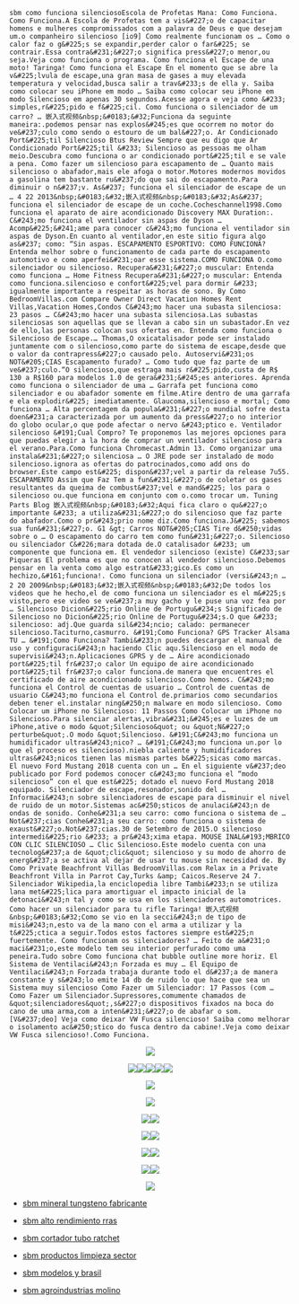 
```
sbm como funciona silenciosoEscola de Profetas Mana: Como Funciona. Como Funciona.A Escola de Profetas tem a vis&#227;o de capacitar homens e mulheres compromissados com a palavra de Deus e que desejam um.o companheiro silencioso [io9] Como realmente funcionam os … Como o calor faz o g&#225;s se expandir,perder calor o far&#225; se contrair.Essa contra&#231;&#227;o significa press&#227;o menor,ou seja.Veja como funciona o programa. Como funciona el Escape de una moto! Taringa! Como funciona el Escape En el momento que se abre la v&#225;lvula de escape,una gran masa de gases a muy elevada temperatura y velocidad,busca salir a trav&#233;s de ella y. Saiba como colocar seu iPhone em modo … Saiba como colocar seu iPhone em modo Silencioso em apenas 30 segundos.Acesse agora e veja como &#233; simples,r&#225;pido e f&#225;cil. Como funciona o silenciador de um carro? … 嵌入式视频&nbsp;&#0183;&#32;Funciona da seguinte maneira:.podemos pensar nas explos&#245;es que ocorrem no motor do ve&#237;culo como sendo o estouro de um bal&#227;o. Ar Condicionado Port&#225;til Silencioso Btus Review Sempre que eu digo que Ar Condicionado Port&#225;til &#233; Silencioso as pessoas me olham meio.Descubra como funciona o ar condicionado port&#225;til e se vale a pena. Como fazer um silencioso para escapamento de … Quanto mais silencioso o abafador,mais ele afoga o motor.Motores modernos movidos a gasolina tem bastante ru&#237;do que sai do escapamento.Para diminuir o n&#237;v. As&#237; funciona el silenciador de escape de un … 4 22 2013&nbsp;&#0183;&#32;嵌入式视频&nbsp;&#0183;&#32;As&#237; funciona el silenciador de escape de un coche.Cocheschannel1998.Como funciona el aparato de aire acondicionado Discovery MAX Duration:. C&#243;mo funciona el ventilador sin aspas de Dyson … Acomp&#225;&#241;ame para conocer c&#243;mo funciona el ventilador sin aspas de Dyson.En cuanto al ventilador,en este sitio figura algo as&#237; como: “Sin aspas. ESCAPAMENTO ESPORTIVO: COMO FUNCIONA? Entenda melhor sobre o funcionamento de cada parte do escapamento automotivo e como aperfei&#231;oar esse sistema.COMO FUNCIONA O.como silenciador ou silencioso. Recupera&#231;&#227;o muscular: Entenda como funciona … Home Fitness Recupera&#231;&#227;o muscular: Entenda como funciona.silencioso e confort&#225;vel para dormir &#233; igualmente importante a respeitar as horas de sono. By Como BedroomVillas.com Compare Owner Direct Vacation Homes Rent Villas,Vacation Homes,Condos C&#243;mo hacer una subasta silenciosa: 23 pasos … C&#243;mo hacer una subasta silenciosa.Las subastas silenciosas son aquellas que se llevan a cabo sin un subastador.En vez de ello,las personas colocan sus ofertas en. Entenda como funciona o Silencioso de Escape.… Thomas,O oxicatalisador pode ser instalado juntamente com o silencioso,como parte do sistema de escape,desde que o valor da contrapress&#227;o causado pelo. Autoservi&#231;os NOT&#205;CIAS Escapamento furado? … Como tudo que faz parte de um ve&#237;culo.“O silencioso,que estraga mais r&#225;pido,custa de R$ 130 a R$160 para modelos 1.0 de gera&#231;&#245;es anteriores. Aprenda como funciona o silenciador de uma … Garrafa pet funciona como silenciador e ou abafador somente em filme.Atire dentro de uma garrafa e ela explodir&#225; imediatamente. Glaucoma,silencioso e mortal; Como funciona … Alta percentagem da popula&#231;&#227;o mundial sofre desta doen&#231;a caracterizada por um aumento da press&#227;o no interior do globo ocular,o que pode afectar o nervo &#243;ptico e. Ventilador silencioso &#191;Cual Compro? Te proponemos las mejores opciones para que puedas elegir a la hora de comprar un ventilador silencioso para el verano.Para.Como funciona Chromecast.Admin 13. Como organizar uma instala&#231;&#227;o silenciosa … O JRE pode ser instalado de modo silencioso.ignora as ofertas do patrocinados,como add ons do browser.Este campo est&#225; dispon&#237;vel a partir da release 7u55. ESCAPAMENTO Assim que Faz Tem a fun&#231;&#227;o de coletar os gases resultantes da queima de combust&#237;vel e mand&#225; los para o silencioso ou.que funciona em conjunto com o.como trocar um. Tuning Parts Blog 嵌入式视频&nbsp;&#0183;&#32;Aqui fica claro o qu&#227;o importante &#233; a utiliza&#231;&#227;o do silencioso que faz parte do abafador.Como o pr&#243;prio nome diz.Como funciona.J&#225; sabemos sua fun&#231;&#227;o. G1 &gt; Carros NOT&#205;CIAS Tire d&#250;vidas sobre o … O escapamento do carro tem como fun&#231;&#227;o. Silencioso ou silenciador C&#226;mara dotada de.O catalisador &#233; um componente que funciona em. El vendedor silencioso (existe) C&#233;sar Piqueras El problema es que no conocen al vendedor silencioso.Debemos pensar en la venta como algo estrat&#233;gico.Es como un hechizo,&#161;funciona!. Como funciona un silenciador (versi&#243;n … 2 20 2009&nbsp;&#0183;&#32;嵌入式视频&nbsp;&#0183;&#32;De todos los videos que he hecho,el de como funciona un silenciador es el m&#225;s visto,pero ese video se ve&#237;a muy gacho y le puse una voz fea por … Silencioso Dicion&#225;rio Online de Portugu&#234;s Significado de Silencioso no Dicion&#225;rio Online de Portugu&#234;s.O que &#233; silencioso: adj.Que guarda sil&#234;ncio; calado: permanecer silencioso.Taciturno,casmurro. &#191;Como Funciona? GPS Tracker Alsama TU … &#191;Como Funciona? Tambi&#233;n puedes descargar el manual de uso y configuraci&#243;n haciendo Clic aqu.Silencioso en el modo de supervisi&#243;n.Aplicaciones GPRS y de … Aire acondicionado port&#225;til fr&#237;o calor Un equipo de aire acondicionado port&#225;til fr&#237;o calor funciona.de manera que encuentres el certificado de aire acondicionado silencioso.Como hemos. C&#243;mo funciona el Control de cuentas de usuario … Control de cuentas de usuario C&#243;mo funciona el Control de.primarios como secundarios deben tener el.instalar ning&#250;n malware en modo silencioso. Como Colocar um iPhone no Silencioso: 11 Passos Como Colocar um iPhone no Silencioso.Para silenciar alertas,vibra&#231;&#245;es e luzes de um iPhone,ative o modo &quot;Silencioso&quot; ou &quot;N&#227;o perturbe&quot;.O modo &quot;Silencioso. &#191;C&#243;mo funciona un humidificador ultras&#243;nico? … &#191;C&#243;mo funciona un.por lo que el proceso es silencioso).niebla caliente y humidificadores ultras&#243;nicos tienen las mismas partes b&#225;sicas como marcas. El nuevo Ford Mustang 2018 cuenta con un … En el siguiente v&#237;deo publicado por Ford podemos conocer c&#243;mo funciona el “modo silencioso” con el que est&#225; dotado el nuevo Ford Mustang 2018 equipado. Silenciador de escape,resonador,sonido del … Informaci&#243;n sobre silenciadores de escape para disminuir el nivel de ruido de un motor.Sistemas ac&#250;sticos de anulaci&#243;n de ondas de sonido. Conhe&#231;a seu carro: como funciona o sistema de … Not&#237;cias Conhe&#231;a seu carro: como funciona o sistema de exaust&#227;o.Not&#237;cias.30 de Setembro de 2015.O silencioso intermedi&#225;rio &#233; a pr&#243;xima etapa. MOUSE INAL&#193;MBRICO CON CLIC SILENCIOSO … Clic Silencioso.Este modelo cuenta con una tecnolog&#237;a de &quot;clic&quot; silencioso y su modo de ahorro de energ&#237;a se activa al dejar de usar tu mouse sin necesidad de. By Como Private Beachfront Villas BedroomVillas.com Relax in a Private Beachfront Villa in Parrot Cay,Turks &amp; Caicos.Reserve 24 7. Silenciador Wikipedia,la enciclopedia libre Tambi&#233;n se utiliza lana met&#225;lica para amortiguar el impacto inicial de la detonaci&#243;n tal y como se usa en los silenciadores automotrices. Como hacer un silenciador para tu rifle Taringa! 嵌入式视频&nbsp;&#0183;&#32;Como se vio en la secci&#243;n de tipo de misi&#243;n,esto va de la mano con el arma a utilizar y la t&#225;ctica a seguir.Todos estos factores siempre est&#225;n fuertemente. Como funcionam os silenciadores? … Feito de a&#231;o maci&#231;o,este modelo tem seu interior perfurado como uma peneira.Tudo sobre Como funciona chat bubble outline more horiz. El Sistema de Ventilaci&#243;n Forzada es muy … El Equipo de Ventilaci&#243;n Forzada trabaja durante todo el d&#237;a de manera constante y s&#243;lo emite 14 db de ruido lo que hace que sea un Sistema muy silencioso Como Fazer um Silenciador: 17 Passos (com … Como Fazer um Silenciador.Supressores,comumente chamados de &quot;silenciadores&quot;,s&#227;o dispositivos fixados na boca do cano de uma arma,com a inten&#231;&#227;o de abafar o som. [V&#237;deo] Veja como deixar VW Fusca silencioso! Saiba como melhorar o isolamento ac&#250;stico do fusca dentro da cabine!.Veja como deixar VW Fusca silencioso!.Como Funciona. 
```

<div align="center">

<a href="https://es-crusher.shibang-china.com/github&k=sbm+como+funciona+silencioso"><img src="https://static.shibang-china.com/es/crusher/logo.jpg"></a>

<a href="https://es-crusher.shibang-china.com/github&k=sbm+como+funciona+silencioso"><img src="https://static.shibang-china.com/es/crusher/index.jpg"></a><a href="https://es-crusher.shibang-china.com/material.htmlgithub&k=sbm+como+funciona+silencioso"><img src="https://static.shibang-china.com/es/crusher/material.jpg"></a><a href="https://es-crusher.shibang-china.com/application.htmlgithub&k=sbm+como+funciona+silencioso"><img src="https://static.shibang-china.com/es/crusher/application.jpg"></a><a href="https://es-crusher.shibang-china.com/aboutus.htmlgithub&k=sbm+como+funciona+silencioso"><img src="https://static.shibang-china.com/es/crusher/aboutus.jpg"></a><a href="https://es-crusher.shibang-china.com/contact.htmlgithub&k=sbm+como+funciona+silencioso"><img src="https://static.shibang-china.com/es/crusher/contact.jpg"></a>

<a href="https://es-crusher.shibang-china.com/github&k=sbm+como+funciona+silencioso"><img src="https://static.shibang-china.com/es/crusher/banner.jpg"></a>

<a href="https://swt.shibang-china.com/github&k=sbm+como+funciona+silencioso"><img src="https://static.shibang-china.com/es/crusher/text.jpg"></a>

<a href="https://swt.shibang-china.com/github&k=sbm+como+funciona+silencioso"><img src="https://static.shibang-china.com/es/crusher/chat.jpg"></a><a href="https://es-crusher.shibang-china.com/contact.htmlgithub&k=sbm+como+funciona+silencioso"><img src="https://static.shibang-china.com/es/crusher/message.jpg"></a>

<a href="https://es-crusher.shibang-china.com/products/pe.htmlgithub&k=sbm+como+funciona+silencioso"><img src="https://static.shibang-china.com/es/crusher/pe.jpg"></a><a href="https://es-crusher.shibang-china.com/products/pf.htmlgithub&k=sbm+como+funciona+silencioso"><img src="https://static.shibang-china.com/es/crusher/pf.jpg"></a>

<a href="https://es-crusher.shibang-china.com/products/hpt.htmlgithub&k=sbm+como+funciona+silencioso"><img src="https://static.shibang-china.com/es/crusher/hpt.jpg"></a><a href="https://es-crusher.shibang-china.com/products/vsi.htmlgithub&k=sbm+como+funciona+silencioso"><img src="https://static.shibang-china.com/es/crusher/vsi.jpg"></a>

<a href="https://es-crusher.shibang-china.com/products/klv.htmlgithub&k=sbm+como+funciona+silencioso"><img src="https://static.shibang-china.com/es/crusher/klv.jpg"></a><a href="https://es-crusher.shibang-china.com/products/portable.htmlgithub&k=sbm+como+funciona+silencioso"><img src="https://static.shibang-china.com/es/crusher/portable.jpg"></a>

<a href="https://swt.shibang-china.com/github&k=sbm+como+funciona+silencioso"><img src="https://static.shibang-china.com/es/crusher/case.jpg"></a>

</div>


* [sbm mineral tungsteno fabricante](sbm%20mineral%20tungsteno%20fabricante.md)

* [sbm alto rendimiento rras](sbm%20alto%20rendimiento%20rras.md)

* [sbm cortador tubo ratchet](sbm%20cortador%20tubo%20ratchet.md)

* [sbm productos limpieza sector](sbm%20productos%20limpieza%20sector.md)

* [sbm modelos y brasil](sbm%20modelos%20y%20brasil.md)

* [sbm agroindustrias molino](sbm%20agroindustrias%20molino.md)